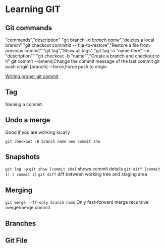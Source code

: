 # Learning GIT

## Git commands

"commands","description"
"git branch -d *branch name*","deletes a local branch"
"git checkout commitid -- file-to-restore","Restore a file from previous commit"
"git tag","Show all tags"
"git tag -a \"name here\" -m \"description\""
"git checkout -b \"name\"","Create a branch and checkout to it"
git commit --amend,Change the commit message of the last commit
git push origin [branch] --force,Force push to origin

[Writing proper git commit](https://chris.beams.io/posts/git-commit/)

## Tag

Naming a commit.

## Undo a merge

Good if you are working locally

```
git checkout -B branch name new commit sha
```

## Snapshots

`git log -p`
`git show [commit sha]` shows commit details
`git diff [commit 1] [ commit 2]`
`git diff` diff between working tree and staging area

## Merging

`git merge --ff-only branch name` Only fast-forward merge
recursive merge/merge commit

## Branches

## Git File









